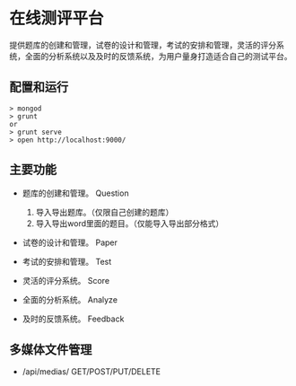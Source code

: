 # 在线测评平台

提供题库的创建和管理，试卷的设计和管理，考试的安排和管理，灵活的评分系统，全面的分析系统以及及时的反馈系统，为用户量身打造适合自己的测试平台。

## 配置和运行

```
> mongod
> grunt
or
> grunt serve
> open http://localhost:9000/
```
## 主要功能

* 题库的创建和管理。 Question
  1. 导入导出题库。（仅限自己创建的题库）
  2. 导入导出word里面的题目。（仅能导入导出部分格式）
  
* 试卷的设计和管理。 Paper
* 考试的安排和管理。 Test
* 灵活的评分系统。 Score
* 全面的分析系统。 Analyze
* 及时的反馈系统。 Feedback

## 多媒体文件管理

* /api/medias/ GET/POST/PUT/DELETE
